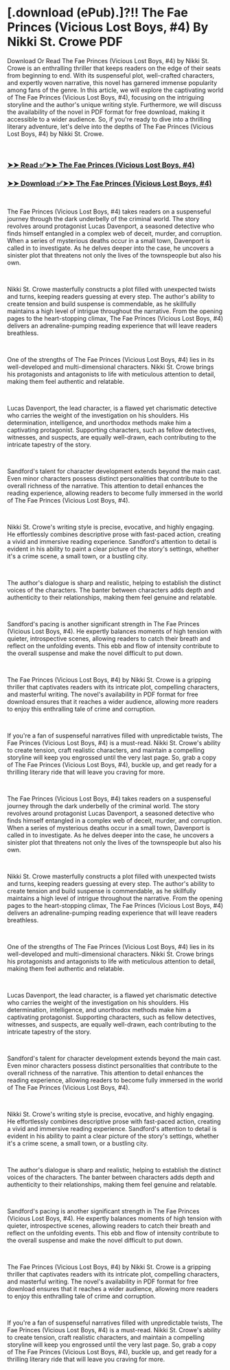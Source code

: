 # [.download (ePub).]?!! The Fae Princes (Vicious Lost Boys, #4) By Nikki St. Crowe PDF

<p>Download Or Read The Fae Princes (Vicious Lost Boys, #4) by Nikki St. Crowe is an enthralling thriller that keeps readers on the edge of their seats from beginning to end. With its suspenseful plot, well-crafted characters, and expertly woven narrative, this novel has garnered immense popularity among fans of the genre. In this article, we will explore the captivating world of The Fae Princes (Vicious Lost Boys, #4), focusing on the intriguing storyline and the author's unique writing style. Furthermore, we will discuss the availability of the novel in PDF format for free download, making it accessible to a wider audience. So, if you're ready to dive into a thrilling literary adventure, let's delve into the depths of The Fae Princes (Vicious Lost Boys, #4) by Nikki St. Crowe.</p>
<p>&nbsp;</p>

### [➤➤ Read ✅➤➤ The Fae Princes (Vicious Lost Boys, #4)](https://pdfworldnow.com/?book=122813947)

### [➤➤ Download ✅➤➤ The Fae Princes (Vicious Lost Boys, #4)](https://pdfworldnow.com/?book=122813947)

<p>&nbsp;</p>
<p>The Fae Princes (Vicious Lost Boys, #4) takes readers on a suspenseful journey through the dark underbelly of the criminal world. The story revolves around protagonist Lucas Davenport, a seasoned detective who finds himself entangled in a complex web of deceit, murder, and corruption. When a series of mysterious deaths occur in a small town, Davenport is called in to investigate. As he delves deeper into the case, he uncovers a sinister plot that threatens not only the lives of the townspeople but also his own.</p>
<p>&nbsp;</p>
<p>Nikki St. Crowe masterfully constructs a plot filled with unexpected twists and turns, keeping readers guessing at every step. The author's ability to create tension and build suspense is commendable, as he skillfully maintains a high level of intrigue throughout the narrative. From the opening pages to the heart-stopping climax, The Fae Princes (Vicious Lost Boys, #4) delivers an adrenaline-pumping reading experience that will leave readers breathless.</p>
<p>&nbsp;</p>
<p>One of the strengths of The Fae Princes (Vicious Lost Boys, #4) lies in its well-developed and multi-dimensional characters. Nikki St. Crowe brings his protagonists and antagonists to life with meticulous attention to detail, making them feel authentic and relatable.</p>
<p>&nbsp;</p>
<p>Lucas Davenport, the lead character, is a flawed yet charismatic detective who carries the weight of the investigation on his shoulders. His determination, intelligence, and unorthodox methods make him a captivating protagonist. Supporting characters, such as fellow detectives, witnesses, and suspects, are equally well-drawn, each contributing to the intricate tapestry of the story.</p>
<p>&nbsp;</p>
<p>Sandford's talent for character development extends beyond the main cast. Even minor characters possess distinct personalities that contribute to the overall richness of the narrative. This attention to detail enhances the reading experience, allowing readers to become fully immersed in the world of The Fae Princes (Vicious Lost Boys, #4).</p>
<p>&nbsp;</p>
<p>Nikki St. Crowe's writing style is precise, evocative, and highly engaging. He effortlessly combines descriptive prose with fast-paced action, creating a vivid and immersive reading experience. Sandford's attention to detail is evident in his ability to paint a clear picture of the story's settings, whether it's a crime scene, a small town, or a bustling city.</p>
<p>&nbsp;</p>
<p>The author's dialogue is sharp and realistic, helping to establish the distinct voices of the characters. The banter between characters adds depth and authenticity to their relationships, making them feel genuine and relatable.</p>
<p>&nbsp;</p>
<p>Sandford's pacing is another significant strength in The Fae Princes (Vicious Lost Boys, #4). He expertly balances moments of high tension with quieter, introspective scenes, allowing readers to catch their breath and reflect on the unfolding events. This ebb and flow of intensity contribute to the overall suspense and make the novel difficult to put down.</p>
<p>&nbsp;</p>
<p>The Fae Princes (Vicious Lost Boys, #4) by Nikki St. Crowe is a gripping thriller that captivates readers with its intricate plot, compelling characters, and masterful writing. The novel's availability in PDF format for free download ensures that it reaches a wider audience, allowing more readers to enjoy this enthralling tale of crime and corruption.</p>
<p>&nbsp;</p>
<p>If you're a fan of suspenseful narratives filled with unpredictable twists, The Fae Princes (Vicious Lost Boys, #4) is a must-read. Nikki St. Crowe's ability to create tension, craft realistic characters, and maintain a compelling storyline will keep you engrossed until the very last page. So, grab a copy of The Fae Princes (Vicious Lost Boys, #4), buckle up, and get ready for a thrilling literary ride that will leave you craving for more.</p>
<p>&nbsp;</p>
<p>The Fae Princes (Vicious Lost Boys, #4) takes readers on a suspenseful journey through the dark underbelly of the criminal world. The story revolves around protagonist Lucas Davenport, a seasoned detective who finds himself entangled in a complex web of deceit, murder, and corruption. When a series of mysterious deaths occur in a small town, Davenport is called in to investigate. As he delves deeper into the case, he uncovers a sinister plot that threatens not only the lives of the townspeople but also his own.</p>
<p>&nbsp;</p>
<p>Nikki St. Crowe masterfully constructs a plot filled with unexpected twists and turns, keeping readers guessing at every step. The author's ability to create tension and build suspense is commendable, as he skillfully maintains a high level of intrigue throughout the narrative. From the opening pages to the heart-stopping climax, The Fae Princes (Vicious Lost Boys, #4) delivers an adrenaline-pumping reading experience that will leave readers breathless.</p>
<p>&nbsp;</p>
<p>One of the strengths of The Fae Princes (Vicious Lost Boys, #4) lies in its well-developed and multi-dimensional characters. Nikki St. Crowe brings his protagonists and antagonists to life with meticulous attention to detail, making them feel authentic and relatable.</p>
<p>&nbsp;</p>
<p>Lucas Davenport, the lead character, is a flawed yet charismatic detective who carries the weight of the investigation on his shoulders. His determination, intelligence, and unorthodox methods make him a captivating protagonist. Supporting characters, such as fellow detectives, witnesses, and suspects, are equally well-drawn, each contributing to the intricate tapestry of the story.</p>
<p>&nbsp;</p>
<p>Sandford's talent for character development extends beyond the main cast. Even minor characters possess distinct personalities that contribute to the overall richness of the narrative. This attention to detail enhances the reading experience, allowing readers to become fully immersed in the world of The Fae Princes (Vicious Lost Boys, #4).</p>
<p>&nbsp;</p>
<p>Nikki St. Crowe's writing style is precise, evocative, and highly engaging. He effortlessly combines descriptive prose with fast-paced action, creating a vivid and immersive reading experience. Sandford's attention to detail is evident in his ability to paint a clear picture of the story's settings, whether it's a crime scene, a small town, or a bustling city.</p>
<p>&nbsp;</p>
<p>The author's dialogue is sharp and realistic, helping to establish the distinct voices of the characters. The banter between characters adds depth and authenticity to their relationships, making them feel genuine and relatable.</p>
<p>&nbsp;</p>
<p>Sandford's pacing is another significant strength in The Fae Princes (Vicious Lost Boys, #4). He expertly balances moments of high tension with quieter, introspective scenes, allowing readers to catch their breath and reflect on the unfolding events. This ebb and flow of intensity contribute to the overall suspense and make the novel difficult to put down.</p>
<p>&nbsp;</p>
<p>The Fae Princes (Vicious Lost Boys, #4) by Nikki St. Crowe is a gripping thriller that captivates readers with its intricate plot, compelling characters, and masterful writing. The novel's availability in PDF format for free download ensures that it reaches a wider audience, allowing more readers to enjoy this enthralling tale of crime and corruption.</p>
<p>&nbsp;</p>
<p>If you're a fan of suspenseful narratives filled with unpredictable twists, The Fae Princes (Vicious Lost Boys, #4) is a must-read. Nikki St. Crowe's ability to create tension, craft realistic characters, and maintain a compelling storyline will keep you engrossed until the very last page. So, grab a copy of The Fae Princes (Vicious Lost Boys, #4), buckle up, and get ready for a thrilling literary ride that will leave you craving for more.</p>
<p>&nbsp;</p>
